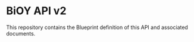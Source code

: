 # BiOY API v2
This repository contains the Blueprint definition of this API and associated documents.
